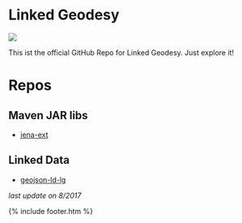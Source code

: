 # Linked Geodesy

[![](https://avatars2.githubusercontent.com/u/31200380?v=4&s=250)](https://github.com/linkedgeodesy)

This ist the official GitHub Repo for Linked Geodesy. Just explore it!

# Repos

## Maven JAR libs

* [jena-ext](https://github.com/linkedgeodesy/jena-ext)

## Linked Data

* [geojson-ld-lg](https://github.com/linkedgeodesy/geojson-ld-lg)

*last update on 8/2017*

{% include footer.htm %}
